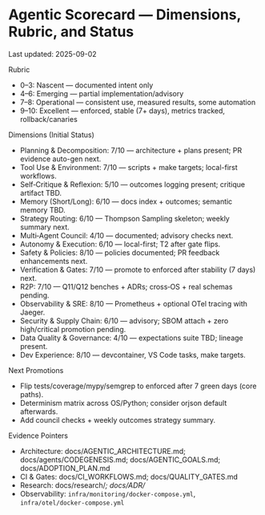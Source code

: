 # Agentic Scorecard — Dimensions, Rubric, and Status
Last updated: 2025-09-02

Rubric
- 0–3: Nascent — documented intent only
- 4–6: Emerging — partial implementation/advisory
- 7–8: Operational — consistent use, measured results, some automation
- 9–10: Excellent — enforced, stable (7+ days), metrics tracked, rollback/canaries

Dimensions (Initial Status)
- Planning & Decomposition: 7/10 — architecture + plans present; PR evidence auto-gen next.
- Tool Use & Environment: 7/10 — scripts + make targets; local-first workflows.
- Self‑Critique & Reflexion: 5/10 — outcomes logging present; critique artifact TBD.
- Memory (Short/Long): 6/10 — docs index + outcomes; semantic memory TBD.
- Strategy Routing: 6/10 — Thompson Sampling skeleton; weekly summary next.
- Multi‑Agent Council: 4/10 — documented; advisory checks next.
- Autonomy & Execution: 6/10 — local-first; T2 after gate flips.
- Safety & Policies: 8/10 — policies documented; PR feedback enhancements next.
- Verification & Gates: 7/10 — promote to enforced after stability (7 days) next.
- R2P: 7/10 — Q11/Q12 benches + ADRs; cross‑OS + real schemas pending.
- Observability & SRE: 8/10 — Prometheus + optional OTel tracing with Jaeger.
- Security & Supply Chain: 6/10 — advisory; SBOM attach + zero high/critical promotion pending.
- Data Quality & Governance: 4/10 — expectations suite TBD; lineage present.
- Dev Experience: 8/10 — devcontainer, VS Code tasks, make targets.

Next Promotions
- Flip tests/coverage/mypy/semgrep to enforced after 7 green days (core paths).
- Determinism matrix across OS/Python; consider orjson default afterwards.
- Add council checks + weekly outcomes strategy summary.

Evidence Pointers
- Architecture: docs/AGENTIC_ARCHITECTURE.md; docs/agents/CODEGENESIS.md; docs/AGENTIC_GOALS.md; docs/ADOPTION_PLAN.md
- CI & Gates: docs/CI_WORKFLOWS.md; docs/QUALITY_GATES.md
- Research: docs/research/*; docs/ADR/*
- Observability: `infra/monitoring/docker-compose.yml`, `infra/otel/docker-compose.yml`
